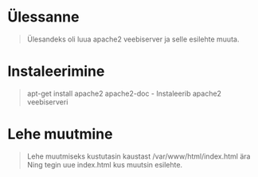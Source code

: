 # Ülessanne
>Ülesandeks oli luua apache2 veebiserver ja selle esilehte muuta.
# Instaleerimine
>apt-get install apache2 apache2-doc - Instaleerib apache2 veebiserveri
# Lehe muutmine
> Lehe muutmiseks kustutasin kaustast /var/www/html/index.html ära
> Ning tegin uue index.html kus muutsin esilehte.
